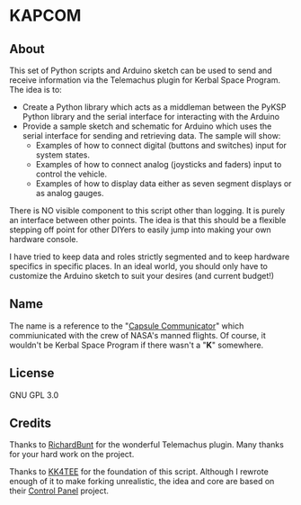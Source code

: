 KAPCOM
=============
About
---------
This set of Python scripts and Arduino sketch can be used to send and receive information via the Telemachus plugin for Kerbal Space Program. The idea is to:

* Create a Python library which acts as a middleman between the PyKSP Python library and the serial interface for interacting with the Arduino
* Provide a sample sketch and schematic for Arduino which uses the serial interface for sending and retrieving data. The sample will show:
	*  Examples of how to connect digital (buttons and switches) input for system states.
	* Examples of how to connect analog (joysticks and faders) input to control the vehicle.
	* Examples of how to display data either as seven segment displays or as analog gauges.

There is NO visible component to this script other than logging. It is purely an interface between other points. The idea is that this should be a flexible stepping off point for other DIYers to easily jump into making your own hardware console.

I have tried to keep data and roles strictly segmented and to keep hardware specifics in specific places. In an ideal world, you should only have to customize the Arduino sketch to suit your desires (and current budget!)

Name
---------
The name is a reference to the "[Capsule Communicator](http://en.wikipedia.org/wiki/Flight_controller#Capsule_Communicator_.28CAPCOM.29)" which commiunicated with the crew of NASA's manned flights. Of course, it wouldn't be Kerbal Space Program if there wasn't a "**K**" somewhere.

License
----------
GNU GPL 3.0

Credits
----------
Thanks to [RichardBunt](https://github.com/richardbunt) for the wonderful Telemachus plugin. Many thanks for your hard work on the project.

Thanks to [KK4TEE](https://github.com/KK4TEE) for the foundation of this script. Although I rewrote enough of it to make forking unrealistic, the idea and core are based on their [Control Panel](https://github.com/KK4TEE/Control-Panel) project.